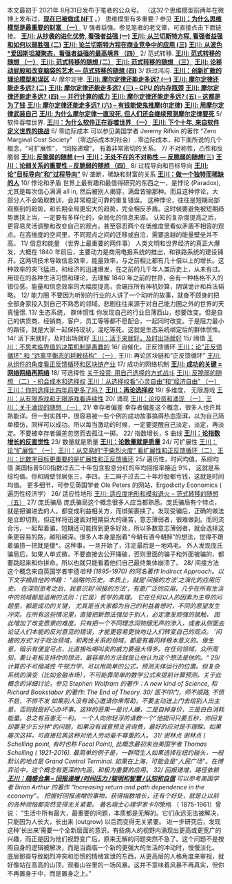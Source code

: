 本文最初于 2021年 8月31日发布于笔者的公众号。
（这32个思维模型前两年在微博上发布过，**[现在已被做成 NFT](https://chuan.us/archives/<http:/opensea.io/collection/svwangchuan>)** 。）
思维模型有多重要？参见
[**王川：为什么思维模型是最重要的财富 （一）**](https://chuan.us/archives/<https:/chuan.us/archives/213>)
1/ 强者益强。参见笔者的老文章，可直接点击下面链接。
**[王川: 从抄袭的进化优势, 看强者益强 (一)](https://chuan.us/archives/<https:/chuan.us/archives/277>)**
**[王川: 从兰切斯特方程, 看强者益强和如何以弱胜强 (二)](https://chuan.us/archives/<https:/chuan.us/archives/279>)**
[**王川: 论兰切斯特方程在商业竞争中的应用 (三)**](https://chuan.us/archives/<https:/chuan.us/archives/281>)
[**王川: 从波色*爱因斯坦凝聚态，看强者益强的最高境界 （四）**](https://chuan.us/archives/<https:/chuan.us/archives/283>)
2/ 范式转移.
**[王川: 范式转移的随想 （一）](https://chuan.us/archives/<https:/chuan.us/archives/457>)**
**[王川: 范式转移的随想 (二）](https://chuan.us/archives/<https:/chuan.us/archives/453>)**
**[王川: 范式转移的随想 （三）](https://chuan.us/archives/<https:/chuan.us/archives/451>)**
[**王川: 论移动屁股和改变脑袋的艺术 — 范式转移的随想 (四)**](https://chuan.us/archives/<https:/chuan.us/archives/449>)
3/ 跃过鸿沟.
**[王川：创新扩散的理论模型和误区](https://chuan.us/archives/<https:/chuan.us/archives/186>)**
4/ 摩尔定律.
**[王川: 摩尔定律还能走多远? (一)](https://chuan.us/archives/<https:/chuan.us/archives/519>)**
**[王川: 摩尔定律还能走多远? (二)](https://chuan.us/archives/<https:/chuan.us/archives/517>)**
[**王川: 摩尔定律还能走多远? (三) – CPU 的内存瓶颈**](https://chuan.us/archives/<https:/chuan.us/archives/515>)
[**王川: 摩尔定律还能走多远? (四) — 并行计算的威力**](https://chuan.us/archives/<https:/chuan.us/archives/513>)
[**王川: 摩尔定律还能走多远? (五) – 这都是为了钱**](https://chuan.us/archives/<https:/chuan.us/archives/510>)
[**王川: 摩尔定律还能走多远? (六) – 有钱能使鬼推摩(尔定律)**](https://chuan.us/archives/<https:/chuan.us/archives/508>)
[**王川: 用摩尔定律武装自己**](https://chuan.us/archives/<https:/chuan.us/archives/179>)
**[王川: 为什么摩尔定律一直没死, 但人们还会继续预测摩尔定律要死](https://chuan.us/archives/<https:/chuan.us/archives/175>)**
5/ 软件吞噬世界.
[**王川：为什么软件正在吞噬世界 （一）**](https://chuan.us/archives/<https:/chuan.us/archives/324>)
[**王川: 下个十年, 来自软件定义世界的挑战**](https://chuan.us/archives/<https:/chuan.us/archives/196>)
6/ 零边际成本
可以参见美国学者 Jeremy Rifkin 的著作 “Zero Marginal Cost Society” （零边际成本的社会）. 零边际成本，和下面所说的几个概念，“可扩展性”， “回报递增”， 有着非常密切的关系。
7/ 不对称性，凸性和反脆弱
**[王川: 反脆弱的随想 (一)](https://chuan.us/archives/<https:/chuan.us/archives/455>)**
**[王川：无处不在的不对称性 — 反脆弱的随想(三)](https://chuan.us/archives/<https:/chuan.us/archives/366>)**
**[王川：论弱关系的重要性 – 反脆弱的随想 （四）](https://chuan.us/archives/<https:/chuan.us/archives/364>)**
8/ 过程导向和目标导向
[**王川: 论”目标导向”和”过程导向”**](https://chuan.us/archives/<https:/chuan.us/archives/362>)
9/ 垄断，稀缺和财富的关系
[**王川：做一个独特而稀缺的人**](https://chuan.us/archives/<https:/chuan.us/archives/422>)
10/ 悖论和矛盾
世界上最有趣和最值得研究的东西之一，是悖论 (Paradox), 尤其是每次信心满满 all in, 然后被别人揭穿，满盘皆输那种。而且这种悖论，大部分人不会吸取教训，会非常稳定可靠的重复错误。
这种悖论，往往是短期局部观察到的趋势，和长期全局更宏大的趋势，完全相反矛盾。这时候要避免被短期趋势裹挟上当，一定要有多样化的，全局化的信息来源。
认知的复杂度提高之后，更容易灵活调整和改变自己的观点，甚至容忍两个在低维度里看似矛盾不相容的观点。在高维度的空间里，不同观点之间的迁移或自洽，需要逾越的能量壁垒并不高。
11/ 信息和能量 （世界上最重要的两件事）
人类文明和世界经济的真正大爆发，大概在 1840 年前后，主要动力是商用电报系统的推出，和铁路系统的建设铺开。这两项技术导致信息效率，能量效率，与之前相比都有几十倍以上的增长。这种效率的突飞猛进，和经济的迅速爆发，在之前的几千年人类历史上，从未有过。
用现在的各种生活习惯和理论，去理解 1840 年之前的世界，会有一种格格不入的错位感。能量和信息效率的大幅度提高，会碾压所有神机妙算，阴谋诡计和兵法韬略。
12/ 能力圈
不要因为听别的行业的人讲了一个动听的故事，就奋不顾身的把全部身家投入到自己不熟悉的领域。悲剧往往来源于对自己能力圈之外的世界的天真憧憬.
13/ 生态系统， 群体惯性
你发现自己的行业日薄西山，想要改变。但是自己的供货商，经销商，客户，员工等等都不愿配合，一起同时改变。于是阻力最小的路径，就是大家一起保持现状，混吃等死。这就是生态系统绑定后的群体惯性。
14/ 活下来就好，及时出场就好
[王川：活下来就好，及时出场就好](https://chuan.us/archives/<https:/chuan.us/archives/159>)
15/ 阈值
[王川：不思考临界值的决策机制是愚蠢的](https://chuan.us/archives/<https:/chuan.us/archives/173>)
16/ 自催化，正反馈循环
[王川：论”正反馈循环” 和 “远离平衡态的耗散结构” （一）](https://chuan.us/archives/<https:/chuan.us/archives/358>)
王川: 再论区块链和“正反馈循环”
[王川: 从组件的角度看正反馈循环和区块链产业](https://chuan.us/archives/<https:/chuan.us/archives/383>)
17/ 成功的网络机制
**[王川: 成功的关键 = 网络网络再网络](https://chuan.us/archives/<https:/chuan.us/archives/231>)**
18/ 可选择性
[关于投资: 用自己选择的方式战斗](https://chuan.us/archives/<https:/chuan.us/archives/494>)
[王川: 反脆弱的随想 （二）- 机会成本和选择权](https://chuan.us/archives/<https:/chuan.us/archives/447>)
[王川：从选择权看“心灵自由”和“经济自由” （一）](https://chuan.us/archives/<https:/chuan.us/archives/345>)
[王川：你的选择比四年前更多了吗？](https://chuan.us/archives/<https:/chuan.us/archives/416>)
**[王川：再论选择权](https://chuan.us/archives/<https:/chuan.us/archives/227>)**
19/ 多维度， 无限游戏
[王川：从有限游戏和无限游戏看连续性](https://chuan.us/archives/<https:/chuan.us/archives/245>)
20/ 涌现
[王川：论投资和涌现 （一）](https://chuan.us/archives/<https:/chuan.us/archives/406>)
[王川：关于涌现的随想 （一）](https://chuan.us/archives/<https:/chuan.us/archives/420>)
21/ 幸存者偏差
幸存者偏差这个概念，很多人也许耳熟能详。但一到实践中，很容易被一些个例的成功故事搞得热血澎湃，以为自己简单模仿，同样可以成功。所以每当激动的时候，一定要提醒自己淡定，淡定，再淡定。不要被幸存者偏差忽悠而去孤注一掷。
22/ 指数增长，S 曲线
**[王川：论指数增长的反直觉性](https://chuan.us/archives/<https:/chuan.us/archives/410>)**
23/ 数量就是质量
**[王川：论数量就是质量](https://chuan.us/archives/<https:/chuan.us/archives/394>)**
24/ 可扩展性
[王川：论“扩展性” （一）](https://chuan.us/archives/<https:/chuan.us/archives/360>)
[王川：从交易的“干柴烈火度” 看扩展性和正反馈循环（二）](https://chuan.us/archives/<https:/chuan.us/archives/354>)
[王川：比数字目标更重要的是扩展性和正反馈循环](https://chuan.us/archives/<https:/chuan.us/archives/378>)
25/ 遍历性，时间均值，系综均值
美国标普500指数过去二十年包含股息分红的年均回报率接近 9%， 这就是系综均值。你和隔壁邻居张三，李四，王二麻子过去二十年炒股都亏钱，这就是时间均值。
更多细节，可参见英国学者 Ole Peters 的网站，Ergodicity Economics ( 遍历性经济学）
26/ 适应性地形
[王川: 适应度地形和模拟退火 – 范式转移的随想 （五）](https://chuan.us/archives/<https:/chuan.us/archives/444>)
27/ 庞氏骗局
庞氏骗局这个概念很多人应当都熟悉。庞氏骗局有个特点，就是把骗进去的人，都变成利益相关方，而绑架裹挟了。发现受骗后，正确的做法是立即切割，但这样将迅速面对短期巨大的痛苦，意志薄弱者，很难做到。而同流合污，一起帮着骗，短期还可能捞到更多好处，所以多数意志薄弱者，就会选择这条更容易的路，越陷越深。很多人本身是抱着“今朝有酒今朝醉”的想法，觉得不跟着骗捞一把就是傻*。这种事，一旦开始了，注定最后是一地鸡毛。
外人发现庞氏骗局后，如果人单式微，不要直接去公开捅破，否则里面的骗子和外面被骗的，都要跳起来和你拼命。所以也就只能看着他们自己最终集体崩溃了。
28/ 间接方法
这个概念来自英国学者李德*哈特 (1895-1970) 的同名著作 Indirect Approach。以下文字摘自他的书籍：
“战略的历史，本质上，就是’间接的方法’之演化的应用历史。
在深刻思考之后，我意识到‘间接的方法‘，有更广泛的应用，几乎在所有生活中的领域都是适用的法则：(它是）哲学的真理。
它在任何以人的因素为主导的问题里，都是成功的关键， 尤其是当大家都为自己的利益着想时，不同的愿望发生冲突。在所有这些情况里，直接把新想法强加于别人，必定激发顽强的抵触， 因此增加了改变愿景的难度。只有把一个不同理念润物细无声的渗入，或者从侧面去论证人们本能的反对意见的错误，才能更容易更快地让人们转变自己的观点。
’间接的方式‘对于政治领域，和两性关系的领域，都是有着同样根本意义的。做生意，暗示有便宜可占，比直接吆喝叫卖的威力要强大得多。在任何领域，众所周知，要让老板支持你的想法，最容易的方法就是让他认为这个想法是他的。“
29/ 计算的不可缩减性
牛顿力学，可以用简单的公式，预测天体运行的位置。但复杂系统的演变（比如金融市场），不可能靠简单的数学公式来提前计算预测。关于此概念的详细讨论，参见 Stephen Wolfram 的著作：A new kind of Science, 和 Richard Bookstaber 的著作: The End of Theory.
30/ 医不叩门，师不顺路, 不愤不启，不悱不发
如果别人没有诚心邀请你来帮助，不要主动送上门去给别人出主意，否则就是好心办坏事。这样的恶果一是讨人嫌，二是自掉身价，三是白白消耗能量。总之有百害无一利。
一个人向你轻浮的请教一个”他提问只要五秒，你回复却要至少五分钟“的问题，如果没有诚意预支咨询费，最好的应对是不理睬。如果屡次这样，可直接拉黑这种对他人劳动毫不尊重的人。
31/ 谢林点
谢林点 ( Schelling point, 有时也称 Focal Point), 此概念最初来自美国学者 Thomas Schelling ( 1921-2016). 最简单的例子是，一群陌生人如果选择在纽约碰头，一般默认的地点是 Grand Central Terminal. 如果在上海，可能会是“人民广场”。在博弈论中，这个概念有更深的内涵，和极为重要的应用。
32/ 回报递增，路径依赖
**[王川：随感合集 – 回报递增 /时间压力 /聪明和智慧 /认知和自信](https://chuan.us/archives/<https:/chuan.us/archives/12>)**
可以参考美国学者 Brian Arthur 的著作 “Increasing return and path dependence in the economy”。
把握好回报递增的事物，获得指数增长，还有个好处，就是让以前的各种烦恼都突然变得无关紧要。
著名瑞士心理学家卡尔*荣格 （ 1875-1961）曾说：
”生活中所有最大，最重要的问题，本质都是无解的。它们永远无法被解决，只能因为人长大，长出来 (outgrow) 以后而变得无关紧要。
进一步研究后，发现这种’长出来’需要一个全新层面的意识。有些病人的视野内涌现出更高或更宽广的兴趣，而正是因为他们视野变广后，原来无解的问题突然不急了。这个问题不是按照自身的逻辑被解决，而是当面临一个新的更强大的生活的冲动时，慢慢淡化。
底层那些导致剧烈冲突和恐慌的情绪宣泄的东西，从更高层的人格角度来审视，就好像站在高高的山顶，观看山谷里的一场风暴。这并不意味着风暴不再真实，但你不再置身于中，而是置身之上。”
